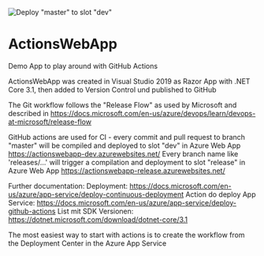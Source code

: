 ![Deploy "master" to slot "dev"](https://github.com/rbrands/ActionsWebApp/workflows/Deploy%20%22master%22%20to%20slot%20%22dev%22/badge.svg)

# ActionsWebApp
Demo App to play around with GitHub Actions

ActionsWebApp was created in Visual Studio 2019 as Razor App with .NET Core 3.1, then added to Version Control und published to GitHub

The Git workflow follows the "Release Flow" as used by Microsoft and described in https://docs.microsoft.com/en-us/azure/devops/learn/devops-at-microsoft/release-flow

GitHub actions are used for CI - every commit and pull request to branch "master" will be compiled and deployed to slot "dev" in Azure Web App https://actionswebapp-dev.azurewebsites.net/
Every branch name like 'releases/...' will trigger a compilation and deployment to slot "release" in Azure Web App https://actionswebapp-release.azurewebsites.net/

Further documentation:
Deployment: https://docs.microsoft.com/en-us/azure/app-service/deploy-continuous-deployment
Action do deploy App Service: https://docs.microsoft.com/en-us/azure/app-service/deploy-github-actions
List mit SDK Versionen: https://dotnet.microsoft.com/download/dotnet-core/3.1

The most easiest way to start with actions is to create the workflow from the Deployment Center in the Azure App Service
